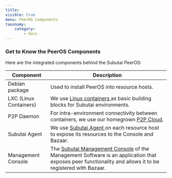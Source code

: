 ```yaml
---
title: 
visible: true
menu: PeerOS Components
taxonomy:
    category:
        - docs
---
```



### Get to Know the PeerOS Components

Here are the integrated components behind the Subutai PeerOS:

|Component|Description|
|--------------|-------------------------------------------|
|Debian package|Used to install PeerOS into resource hosts.|
|LXC (Linux Containers)|We use <a href="https://linuxcontainers.org/lxc/introduction/"> Linux containers </a> as basic building blocks for Subutai environments.|
|P2P Daemon|For intra-environment connectivity between containers, we use our homegrown [P2P Cloud](https://github.com/subutai-io/p2p).|
|Subutai Agent|We use <a href="https://github.com/subutai-io/agent"> Subutai Agent </a> on each resource host to expose its resources to the Console and Bazaar.|
|Management Console|The [Subutai Management Console](software-components/using-management-console) of the Management Software is an application that exposes peer functionality and allows it to be registered with Bazaar.|
